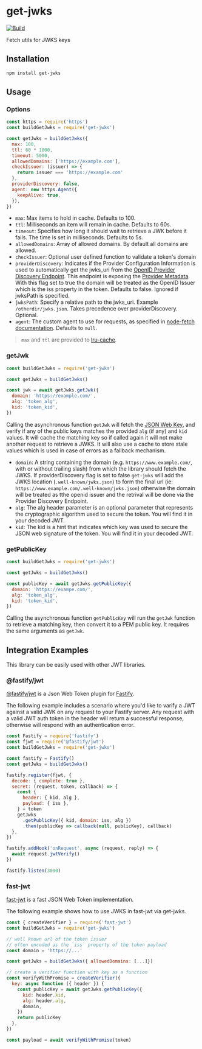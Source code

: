 # get-jwks

[![Build](https://github.com/nearform/get-jwks/workflows/CI/badge.svg)](https://github.com/nearform/get-jwks/actions?query=workflow%3ACI)

Fetch utils for JWKS keys

## Installation

```bash
npm install get-jwks
```

## Usage

### Options

```js
const https = require('https')
const buildGetJwks = require('get-jwks')

const getJwks = buildGetJwks({
  max: 100,
  ttl: 60 * 1000,
  timeout: 5000,
  allowedDomains: ['https://example.com'],
  checkIssuer: (issuer) => {
    return issuer === 'https://example.com'
  },
  providerDiscovery: false,
  agent: new https.Agent({
    keepAlive: true,
  }),
})
```

- `max`: Max items to hold in cache. Defaults to 100.
- `ttl`: Milliseconds an item will remain in cache. Defaults to 60s.
- `timeout`: Specifies how long it should wait to retrieve a JWK before it fails. The time is set in milliseconds. Defaults to 5s.
- `allowedDomains`: Array of allowed domains. By default all domains are allowed.
-  `checkIssuer`: Optional user defined function to validate a token's domain
- `providerDiscovery`: Indicates if the Provider Configuration Information is used to automatically get the jwks_uri from the [OpenID Provider Discovery Endpoint](https://openid.net/specs/openid-connect-discovery-1_0.html#ProviderConfig). This endpoint is exposing the [Provider Metadata](https://openid.net/specs/openid-connect-discovery-1_0.html#ProviderMetadata). With this flag set to true the domain will be treated as the OpenID Issuer which is the iss property in the token. Defaults to false. Ignored if jwksPath is specified.
- `jwksPath`: Specify a relative path to the jwks_uri. Example `/otherdir/jwks.json`. Takes precedence over providerDiscovery. Optional.
- `agent`: The custom agent to use for requests, as specified in [node-fetch documentation](https://github.com/node-fetch/node-fetch#custom-agent). Defaults to `null`.

> `max` and `ttl` are provided to [lru-cache](https://www.npmjs.com/package/lru-cache).

### getJwk

```js
const buildGetJwks = require('get-jwks')

const getJwks = buildGetJwks()

const jwk = await getJwks.getJwk({
  domain: 'https://example.com/',
  alg: 'token_alg',
  kid: 'token_kid',
})
```

Calling the asynchronous function `getJwk` will fetch the [JSON Web Key](https://tools.ietf.org/html/rfc7517), and verify if any of the public keys matches the provided `alg` (if any) and `kid` values. It will cache the matching key so if called again it will not make another request to retrieve a JWKS. It will also use a cache to store stale values which is used in case of errors as a fallback mechanism.

- `domain`: A string containing the domain (e.g. `https://www.example.com/`, with or without trailing slash) from which the library should fetch the JWKS. If providerDiscovery flag is set to false `get-jwks` will add the JWKS location (`.well-known/jwks.json`) to form the final url (ie: `https://www.example.com/.well-known/jwks.json`) otherwise the domain will be treated as tthe openid issuer and the retrival will be done via the Provider Discovery Endpoint.
- `alg`: The alg header parameter is an optional parameter that represents the cryptographic algorithm used to secure the token. You will find it in your decoded JWT.
- `kid`: The kid is a hint that indicates which key was used to secure the JSON web signature of the token. You will find it in your decoded JWT.

### getPublicKey

```js
const buildGetJwks = require('get-jwks')

const getJwks = buildGetJwks()

const publicKey = await getJwks.getPublicKey({
  domain: 'https://exampe.com/',
  alg: 'token_alg',
  kid: 'token_kid',
})
```

Calling the asynchronous function `getPublicKey` will run the `getJwk` function to retrieve a matching key, then convert it to a PEM public key. It requires the same arguments as `getJwk`.

## Integration Examples

This library can be easily used with other JWT libraries.

### @fastify/jwt

[@fastify/jwt](https://github.com/fastify/fastify-jwt) is a Json Web Token plugin for [Fastify](https://www.fastify.io/).

The following example includes a scenario where you'd like to varify a JWT against a valid JWK on any request to your Fastify server. Any request with a valid JWT auth token in the header will return a successful response, otherwise will respond with an authentication error.

```js
const Fastify = require('fastify')
const fjwt = require('@fastify/jwt')
const buildGetJwks = require('get-jwks')

const fastify = Fastify()
const getJwks = buildGetJwks()

fastify.register(fjwt, {
  decode: { complete: true },
  secret: (request, token, callback) => {
    const {
      header: { kid, alg },
      payload: { iss },
    } = token
    getJwks
      .getPublicKey({ kid, domain: iss, alg })
      .then(publicKey => callback(null, publicKey), callback)
  },
})

fastify.addHook('onRequest', async (request, reply) => {
  await request.jwtVerify()
})

fastify.listen(3000)
```

### fast-jwt

[fast-jwt](https://github.com/nearform/fast-jwt) is a fast JSON Web Token implementation.

The following example shows how to use JWKS in fast-jwt via get-jwks.

```js
const { createVerifier } = require('fast-jwt')
const buildGetJwks = require('get-jwks')

// well known url of the token issuer
// often encoded as the `iss` property of the token payload
const domain = 'https://...'

const getJwks = buildGetJwks({ allowedDomains: [...]})

// create a verifier function with key as a function
const verifyWithPromise = createVerifier({
  key: async function ({ header }) {
    const publicKey = await getJwks.getPublicKey({
      kid: header.kid,
      alg: header.alg,
      domain,
    })
    return publicKey
  },
})

const payload = await verifyWithPromise(token)
```
